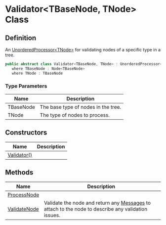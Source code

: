 # Validator&lt;TBaseNode, TNode&gt; Class
## Definition

An [UnorderedProcessor&lt;TNode&gt;](MrKWatkins.Ast.Processing.UnorderedProcessor-1.md) for validating nodes of a specific type in a tree.

```c#
public abstract class Validator<TBaseNode, TNode> : UnorderedProcessor<TBaseNode, TNode>
   where TBaseNode : Node<TBaseNode>
   where TNode : TBaseNode
```

### Type Parameters

| Name | Description |
| ---- | ----------- |
| TBaseNode | The base type of nodes in the tree. |
| TNode | The type of nodes to process. |

## Constructors

| Name | Description |
| ---- | ----------- |
| [Validator()](MrKWatkins.Ast.Processing.Validator-2.-ctor.md) |  |

## Methods

| Name | Description |
| ---- | ----------- |
| [ProcessNode](MrKWatkins.Ast.Processing.Validator-2.ProcessNode.md) |  |
| [ValidateNode](MrKWatkins.Ast.Processing.Validator-2.ValidateNode.md) | Validate the node and return any [Messages](MrKWatkins.Ast.Message.md) to attach to the node to describe any validation issues. |

